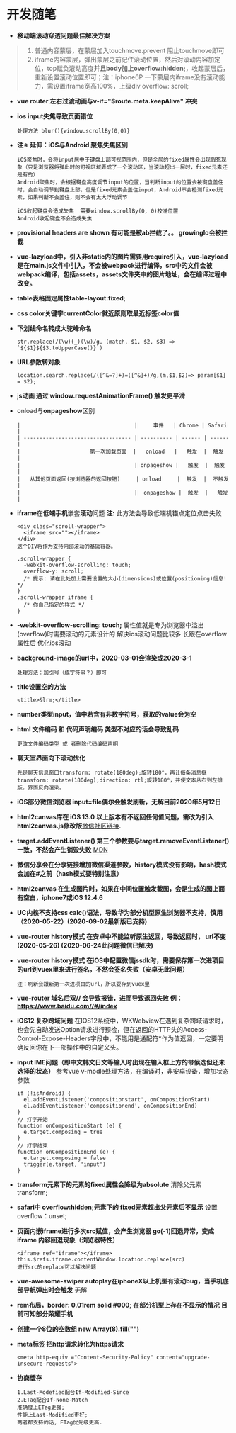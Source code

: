 # 开发随笔

- **移动端滚动穿透问题最佳解决方案**

> 1. 普通内容蒙层，在蒙层加入touchmove.prevent 阻止touchmove即可
> 2. iframe内容蒙层，弹出蒙层之前记住滚动位置，然后对滚动内容加定位，top赋负滚动高度**并且body加上overflow:hidden;**，收起蒙层后，重新设置滚动位置即可；注：iphone6P 一下蒙层内iframe没有滚动能力，需设置iframe宽高100%，上级div overflow: scroll;

- **vue router 左右过渡动画与v-if="$route.meta.keepAlive" 冲突**

- **ios input失焦导致页面错位**

      处理方法 blur(){window.scrollBy(0,0)}
      
- **注※ 延伸：iOS与Android 聚焦失焦区别**
      
      iOS聚焦时，会将input居中于键盘上部可视范围内，但是全局的fixed属性会出现假死现象（只是浏览器将弹出时的可视区域弄成了一个滚动区，当滚动超出一屏时，fixed元素还是有的）
      Android聚焦时，会根据键盘高度调节input的位置，当判断input的位置会被键盘盖住时，会自动调节到键盘上部，但是fixed元素会盖住input，Android不会检测fixed元素，如果判断不会盖住，则不会有太大浮动调节
      
      iOS收起键盘会造成失焦  需要window.scrollBy(0, 0)校准位置
      Android收起键盘不会造成失焦 

- **provisional headers are shown 有可能是被ab拦截了。。 growingIo会被拦截**

- **vue-lazyload中，引入非static内的图片需要用require引入，vue-lazyload是在main.js文件中引入，不会被webpack进行编译，src中的文件会被webpack编译，包括assets，assets文件夹中的图片地址，会在编译过程中改变。**

- **table表格固定属性table-layout:fixed;**

- **css color关键字currentColor就近原则取最近标签color值**

- **下划线命名转成大驼峰命名**

      str.replace(/(\w)(_)(\w)/g, (match, $1, $2, $3) => `${$1}${$3.toUpperCase()}`)

- **URL参数转对象**

      location.search.replace(/([^&=?]+)=([^&]+)/g,(m,$1,$2)=> param[$1] = $2);

- j**s动画 通过 window.requestAnimationFrame() 触发更平滑**

- onload与**onpageshow**区别

      |                                    |     事件   | Chrome | Safari |
      | ---------------------------------- | ---------- | ------ | ------ |
      |                      第一次加载页面  |   onload   |   触发  |  触发  |
      |                                    | onpageshow |   触发  |  触发   |
      |   从其他页面返回(按浏览器的返回按钮)     | onload     |  触发  |  不触发  |
      |                                    |  onpageshow |  触发  |   触发  |

- **iframe**在**低端手机**嵌套**滚动**问题 **注:** 此方法会导致低端机锚点定位点击失败

      <div class="scroll-wrapper">
        <iframe src=""></iframe>
      </div>
      这个DIV将作为支持内部滚动的基础容器。
      
      .scroll-wrapper {
        -webkit-overflow-scrolling: touch;
        overflow-y: scroll;
        /* 提示: 请在此处加上需要设置的大小(dimensions)或位置(positioning)信息! */
      }
      .scroll-wrapper iframe {
        /* 你自己指定的样式 */
      }

- **-webkit-overflow-scrolling: touch;** 属性值就是专为浏览器中溢出(overflow)时需要滚动的元素设计的 解决ios滚动问题比较多 长跟在overflow属性后 优化ios滚动


- **background-image的url中，2020-03-01会渲染成2020-3-1**
      
      处理方法：加引号（成字符串？）即可

- **title设置空的方法**

      <title>&lrm;</title>
      
- **number类型input，值中若含有非数字符号，获取的value会为空**

- **html 文件编码 和 代码声明编码 类型不对应的话会导致乱码**

      更改文件编码类型 或 者删除代码编码声明

- **聊天室界面向下滚动优化**

      先是聊天信息窗口transform: rotate(180deg);旋转180°，再让每条消息框transform: rotate(180deg);direction: rtl;旋转180°，并使文本从右到左排版，界面反向渲染。

- **iOS部分微信浏览器 input=file偶尔会触发刷新，无解目前2020年5月12日**

- **html2canvas库在 iOS 13.0 以上版本有不返回任何值问题，需改为引入html2canvas.js修改版**[微信社区链接](https://developers.weixin.qq.com/community/develop/doc/00006eee95488060bb1ac5bd85b000). 

- **target.addEventListener() 第三个参数要与target.removeEventListener()一致，不然会产生销毁失败** [MDN](https://developer.mozilla.org/zh-CN/docs/Web/API/EventTarget/addEventListener)

- **微信分享会在分享链接增加微信渠道参数，history模式没有影响，hash模式会加在#之前（hash模式要特别注意）**

- **html2canvas 在生成图片时，如果在中间位置触发截图，会是生成的图上面有空白，iphone7或iOS 12.4.6**

- **UC内核不支持css calc()语法，导致华为部分机型原生浏览器不支持，慎用（2020-05-22）(2020-09-02最新版已支持)**

- **vue-router history模式 在安卓中不能监听原生返回，导致返回时， url不变(2020-05-26) (2020-06-24此问题微信已解决)**

- **vue-router history模式 在iOS中配置微信jssdk时，需要保存第一次进项目的url到vuex里来进行签名，不然会签名失败（安卓无此问题）**

      注：刷新会跟新第一次进项目的url，所以要存到vuex里

- **vue-router 域名后双// 会导致报错，进而导致返回失败 例：https://www.baidu.com//#/index**

- **iOS12 复杂跨域问题** 在IOS12系统中，WKWebview在遇到复杂跨域请求时，也会先自动发送Option请求进行预检，但在返回的HTTP头的Access-Control-Expose-Headers字段中，不能用是通配符\*作为值返回，一定要明确反回你在下一部操作中的自定义头。

- **input IME问题（即中文韩文日文等输入时出现在输入框上方的带候选但还未选择的状态）** 参考vue v-modle处理方法，在编译时，非安卓设备，增加状态参数

      if (!isAndroid) {
        el.addEventListener('compositionstart', onCompositionStart)
        el.addEventListener('compositionend', onCompositionEnd)
      }
      // 打字开始
      function onCompositionStart (e) {
        e.target.composing = true
      }
      // 打字结束
      function onCompositionEnd (e) {
        e.target.composing = false
        trigger(e.target, 'input')
      }

- **transform元素下的元素的fixed属性会降级为absolute** 清除父元素transform;

- **safari中 overflow:hidden;元素下的 fixed元素超出父元素后不显示** 设置overflow：unset;

- **页面内嵌iframe进行多次src赋值，会产生浏览器 go(-1)回退异常，变成 iframe 内容回退现象（浏览器特性）**

      <iframe ref="iframe"></iframe>
      this.$refs.iframe.contentWindow.location.replace(src)
      进行src的replace可以解决问题

- **vue-awesome-swiper autoplay在iphoneX以上机型有滚动bug，当手机底部导航弹出时会触发** 无解

- **rem布局，border: 0.01rem solid #000; 在部分机型上存在不显示的情况 目前可知部分荣耀手机**

- **创建一个8位的空数组 new Array(8).fill("")**

- **meta标签 把http请求转化为https请求**

      <meta http-equiv ="Content-Security-Policy" content="upgrade-insecure-requests">
- **协商缓存**
      
      1.Last-Modefied配合If-Modified-Since
      2.ETag配合If-None-Match
      准确度上ETag更强;
      性能上Last-Modified更好;
      两者都支持的话, ETag优先级更高.
